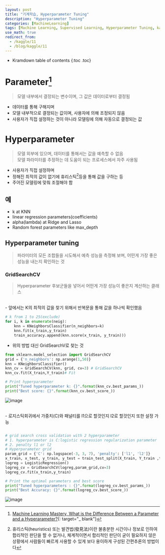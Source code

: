 ```yaml
---
layout: post
title: "기계학습, Hyperparameter Tuning"
description: "Hyperparameter Tuning"
categories: [MachineLearning]
tags: [Machine Learning, Supervised Learning, Hyperparameter Tuning, kaggle]
use_math: true
redirect_from:
  - /kaggle/11
  - /blog/kaggle/11
---
```


* Kramdown table of contents
{:toc .toc}

# Parameter[^1]   
> 모델 내부에서 결정되는 변수이며, 그 값은 데이터로부터 결정됨     

- 데이터를 통해 구해지며      
- 모델 내부적으로 결정되는 값이며, 사용자에 의해 조정되지 않음      
- 사용자가 직접 설정하는 것이 아니라 모델링에 의해 자동으로 결정되는 값      
  

# Hyperparameter    
> 모델 외부에 있으며, 데이터를 통해서는 값을 예측할 수 없음   
> 모델 파라미터를 추정하는 데 도움이 되는 프로세스에서 자주 사용됨    

- 사용자가 직접 설정하며
- 정해진 최적의 값이 없기에 휴리스틱[^2]등을 통해 값을 구하는 등 
- 주어진 모델링에 맞춰 조절해야 함

## 예    
- k at KNN    
- linear regression parameters(coefficients)    
- alpha(lambda) at Ridge and Lasso    
- Random forest parameters like max_depth     

## Hyperparameter tuning      
> 파라미터의 모든 조합들을 시도해서 예측 성능을 측정해 보며, 
> 어떤게 가장 좋은 성능을 내는지 확인하는 것     

### GridSearchCV    
> Hyperparameter 후보군들을 넣어서 어떤게 가장 성능이 좋은지 계산하는 클래스    

<br />
- 앞에서는 K의 최적의 값을 찾기 위해서 반복문을 통해 값을 하나씩 확인했음    

~~~ python
# k from 1 to 25(exclude)
for i, k in enumerate(neig):
    knn = KNeighborsClassifier(n_neighbors=k)
    knn.fit(x_train,y_train)
    train_accuracy.append(knn.score(x_train, y_train)))   
~~~    

- 위의 방법 대신 GridSearchV로 찾는 것     

~~~ python    
from sklearn.model_selection import GridSearchCV
grid = {'n_neighbors': np.arange(1,50)}
knn = KNeighborsClassifier()
knn_cv = GridSearchCV(knn, grid, cv=3) # GridSearchCV
knn_cv.fit(X_train,Y_train)# Fit    

# Print hyperparameter    
print("Tuned hyperparameter k: {}".format(knn_cv.best_params_)) 
print("Best score: {}".format(knn_cv.best_score_))
~~~    

![image](https://user-images.githubusercontent.com/32366711/124721688-4991e380-df44-11eb-9ad1-1ec158fe05cf.png)    

<br />
- 로지스틱회귀에서 가중치(C)와 패널티를 l1으로 할것인지 l2로 할것인지 또한 설정 가능    

~~~ python    

# grid search cross validation with 2 hyperparameter
# 1. hyperparameter is C:logistic regression regularization parameter
# 2. penalty l1 or l2
# Hyperparameter grid
param_grid = {'C': np.logspace(-3, 3, 7), 'penalty': ['l1', 'l2']}
x_train, x_test, y_train, y_test = train_test_split(X_train, Y_train ,test_size = 0.3,random_state = 12)
logreg = LogisticRegression()
logreg_cv = GridSearchCV(logreg,param_grid,cv=3)
logreg_cv.fit(x_train,y_train)

# Print the optimal parameters and best score
print("Tuned hyperparameters : {}".format(logreg_cv.best_params_))
print("Best Accuracy: {}".format(logreg_cv.best_score_))
~~~    

![image](https://user-images.githubusercontent.com/32366711/124724183-bdcd8680-df46-11eb-87a4-68f038aaa6e7.png)


[^1]: [Machine Learning Mastery, What is the Difference Between a Parameter and a Hyperarameter?](https://machinelearningmastery.com/difference-between-a-parameter-and-a-hyperparameter/){: target="_ blank"}

[^2]: 휴리스틱(heuristics) 또는 발견법(發見法)이란 불충분한 시간이나 정보로 인하여 합리적인 판단을 할 수 없거나, 체계적이면서 합리적인 판단이 굳이 필요하지 않은 상황에서 사람들이 빠르게 사용할 수 있게 보다 용이하게 구성된 간편추론의 방법이다
